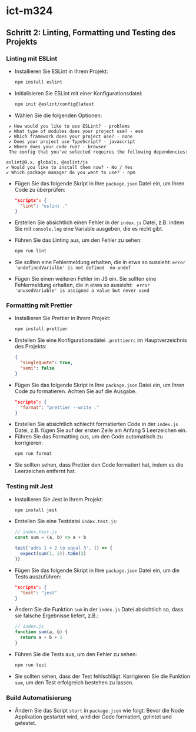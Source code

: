 # ict-m324

## Schritt 2: Linting, Formatting und Testing des Projekts

### Linting mit ESLint

- Installieren Sie ESLint in Ihrem Projekt:
  ```bash
  npm install eslint
  ```
- Initialisieren Sie ESLint mit einer Konfigurationsdatei:
  ```bash
  npm init @eslint/config@latest
  ```
- Wählen Sie die folgenden Optionen:

```
 ✔ How would you like to use ESLint? · problems
 ✔ What type of modules does your project use? · esm
 ✔ Which framework does your project use? · none
 ✔ Does your project use TypeScript? · javascript
 ✔ Where does your code run? · browser
 The config that you've selected requires the following dependencies:

eslint@9.x, globals, @eslint/js
✔ Would you like to install them now? · No / Yes
✔ Which package manager do you want to use? · npm
```

- Fügen Sie das folgende Skript in Ihre `package.json` Datei ein, um Ihren Code zu überprüfen:
  ```json
  "scripts": {
    "lint": "eslint ."
  }
  ```
- Erstellen Sie absichtlich einen Fehler in der `index.js` Datei, z.B. indem Sie mit `console.log` eine Variable ausgeben, die es nicht gibt.

- Führen Sie das Linting aus, um den Fehler zu sehen:
  ```bash
  npm run lint
  ```
- Sie sollten eine Fehlermeldung erhalten, die in etwa so aussieht:
  `error  'undefinedVarialbe' is not defined  no-undef`
- Fügen Sie einen weiteren Fehler im JS ein.
  Sie sollten eine Fehlermeldung erhalten, die in etwa so aussieht:
  ` error  'unusedVariable' is assigned a value but never used`

### Formatting mit Prettier

- Installieren Sie Prettier in Ihrem Projekt:
  ```bash
  npm install prettier
  ```
- Erstellen Sie eine Konfigurationsdatei `.prettierrc` im Hauptverzeichnis des Projekts:
  ```json
  {
    "singleQuote": true,
    "semi": false
  }
  ```
- Fügen Sie das folgende Skript in Ihre `package.json` Datei ein, um Ihren Code zu formatieren. Achten Sie auf die Ausgabe.
  ```json
  "scripts": {
    "format": "prettier --write ."
  }
  ```
- Erstellen Sie absichtlich schlecht formatierten Code in der `index.js` Datei, z.B. fügen Sie auf der ersten Zeile am Anfang 5 Leerzeichen ein.
- Führen Sie das Formatting aus, um den Code automatisch zu korrigieren:
  ```bash
  npm run format
  ```
- Sie sollten sehen, dass Prettier den Code formatiert hat, indem es die Leerzeichen entfernt hat.

### Testing mit Jest

- Installieren Sie Jest in Ihrem Projekt:
  ```bash
  npm install jest
  ```
- Erstellen Sie eine Testdatei `index.test.js`:

  ```javascript
  // index.test.js
  const sum = (a, b) => a + b

  test('adds 1 + 2 to equal 3', () => {
    expect(sum(1, 2)).toBe(3)
  })
  ```

- Fügen Sie das folgende Skript in Ihre `package.json` Datei ein, um die Tests auszuführen:
  ```json
  "scripts": {
    "test": "jest"
  }
  ```
- Ändern Sie die Funktion `sum` in der `index.js` Datei absichtlich so, dass sie falsche Ergebnisse liefert, z.B.:
  ```javascript
  // index.js
  function sum(a, b) {
    return a + b + 1
  }
  ```
- Führen Sie die Tests aus, um den Fehler zu sehen:
  ```bash
  npm run test
  ```
- Sie sollten sehen, dass der Test fehlschlägt. Korrigieren Sie die Funktion `sum`, um den Test erfolgreich bestehen zu lassen.

### Build Automatisierung

- Ändern Sie das Script `start` in `package.json` wie folgt:
  Bevor die Node Applikation gestartet wird, wird der Code formatiert, gelintet und getestet.
